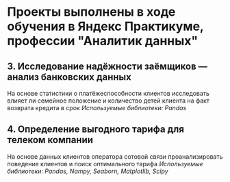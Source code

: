 # Проекты выполнены в ходе обучения в Яндекс Практикуме, профессии "Аналитик данных"

## 3. Исследование надёжности заёмщиков — анализ банковских данных
На основе статистики о платёжеспособности клиентов исследовать влияет ли семейное положение и количество детей клиента на факт возврата кредита в срок
*Используемые библиотеки: Pandas*

## 4. Определение выгодного тарифа для телеком компании
На основе данных клиентов оператора сотовой связи проанализировать поведение клиентов и поиск оптимального тарифа
*Используемые библиотеки: Pandas, Nampy, Seaborn, Matplotlib, Scipy*
